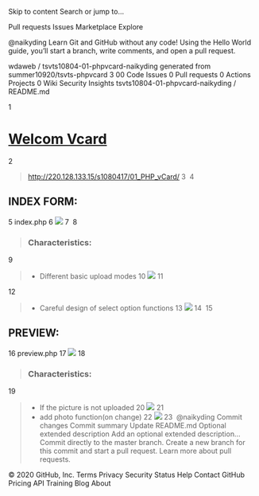 Skip to content
Search or jump to…

Pull requests
Issues
Marketplace
Explore
 
@naikyding 
Learn Git and GitHub without any code!
Using the Hello World guide, you’ll start a branch, write comments, and open a pull request.


wdaweb
/
tsvts10804-01-phpvcard-naikyding
generated from summer10920/tsvts-phpvcard
3
00
 Code Issues 0 Pull requests 0 Actions Projects 0 Wiki Security Insights
tsvts10804-01-phpvcard-naikyding
/
README.md
 

1
# [Welcom Vcard](http://nikedin.synology.me/php/vcard_v1/)
2
> http://220.128.133.15/s1080417/01_PHP_vCard/
3
​
4
## INDEX FORM:
5
index.php
6
![](https://i.imgur.com/6Lss1k8.jpg)
7
​
8
> ### Characteristics:
9
> - Different basic upload modes
10
>   ![](https://i.imgur.com/P5vrl87.png)
11
>
12
> - Careful design of select option functions
13
    ![](https://i.imgur.com/Bl6s6pJ.png)
14
​
15
## PREVIEW:
16
preview.php
17
![](https://i.imgur.com/scsQulE.jpg)
18
> ### Characteristics:
19
> - If the picture is not uploaded
20
>![](https://i.imgur.com/RY7kn1g.png)
21
> - add photo function(on change)
22
> ![](https://i.imgur.com/hhkeeII.png)
23
​
@naikyding
Commit changes
Commit summary
Update README.md
Optional extended description
Add an optional extended description…
 Commit directly to the master branch.
 Create a new branch for this commit and start a pull request. Learn more about pull requests.
 
© 2020 GitHub, Inc.
Terms
Privacy
Security
Status
Help
Contact GitHub
Pricing
API
Training
Blog
About
